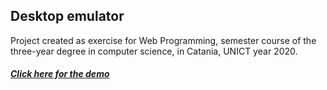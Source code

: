 ## Desktop emulator
Project created as exercise for Web Programming, semester course of the three-year degree in computer science, in Catania, UNICT year 2020.

##### [Click here for the demo](https://warcreed.github.io/Desktop-Emulator/ "Desktop emulator")
